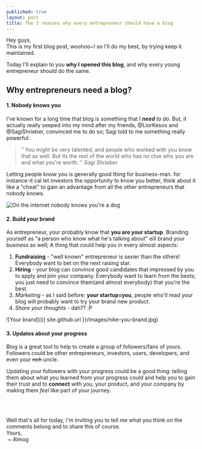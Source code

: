 ```yaml
---
published: true
layout: post
title: The 3 reasons why every entrepreneur should have a blog
---
```

Hey guys,<br />
This is my first blog post, woohoo~! so I'll do my best, by trying keep it maintained.

Today I'll explain to you **why I opened this blog**, and why every young entrepreneur should do the same.

## Why entrepreneurs need a blog?

#### 1. Nobody knows you
I've known for a long time that blog is something that I _**need** to do_. But, it actually really seeped into my mind after my friends, @LiorKesos and @SagiShrieber, convinced me to do so; Sagi told to me something really powerful:

> " You might be very talented, and people who worked with you know that as well. But its the rest of the world who has no clue who you are and what you're worth. "
> <cite>Sagi Shrieber</cite>

Letting people know you is generally good thing for business-man. for instance-it cal let investors the opportunity to know you better, think about it like a "cheat" to gain an advantage from all the other entrepreneurs that nobody knows.

<img alt="On the internet nobody knows you're a dog" src="http://i0.kym-cdn.com/photos/images/facebook/000/427/566/b67.jpeg" style="max-height: 400px;" />

#### 2. Build your brand
As entrepreneur, your probably know that **you are your startup**.
Branding yourself as "a person who know what he's talking about" eill brand your business as well; A thing that could help you in every almost aspects:

1. **Fundraising** - "well known" entrepreneur is sexier than the others! Everybody want to bet on the next raising star.
1. **Hiring** - your blog can convince good candidates that impressed by you to apply and join your company. Everybody want to learn from the bests; you just need to convince them(and almost everybody) that you're the best.
1. *Marketing* - as I said before: **your startup=you**, people who'll read your blog will probably want to try your brand new product.
1. *Share your thoughts* - dah?? :P

![Your brand]({{ site.github.url }}/images/nike-you-brand.jpg)

#### 3. Updates about your progress

Blog is a great tool to help to create a group of followers/fans of yours. Followers could be other entrepreneurs, investors, users, developers, and even your ~~rich~~ uncle.

Updating your followers with your progress could be a good thing: telling them about what you learned from your progress could and help you to gain their trust and to **connect** with you, your product, and your company by making them _feel_ like part of your journey.

<br />
<br />

Well that's all for today, I'm inviting you to tell me what you think on the comments belong and to share this of course.<br />
Yours, <br />
&nbsp;~ Almog
